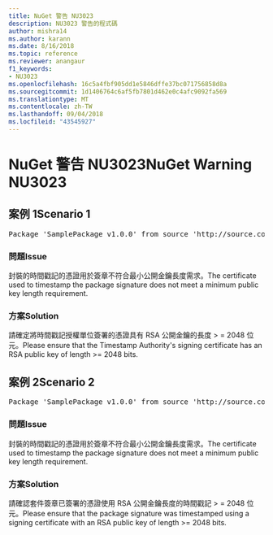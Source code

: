 ```yaml
---
title: NuGet 警告 NU3023
description: NU3023 警告的程式碼
author: mishra14
ms.author: karann
ms.date: 8/16/2018
ms.topic: reference
ms.reviewer: anangaur
f1_keywords:
- NU3023
ms.openlocfilehash: 16c5a4fbf905dd1e5846dffe37bc071756858d8a
ms.sourcegitcommit: 1d1406764c6af5fb7801d462e0c4afc9092fa569
ms.translationtype: MT
ms.contentlocale: zh-TW
ms.lasthandoff: 09/04/2018
ms.locfileid: "43545927"
---
```

# <a name="nuget-warning-nu3023"></a><span data-ttu-id="94654-103">NuGet 警告 NU3023</span><span class="sxs-lookup"><span data-stu-id="94654-103">NuGet Warning NU3023</span></span>

## <a name="scenario-1"></a><span data-ttu-id="94654-104">案例 1</span><span class="sxs-lookup"><span data-stu-id="94654-104">Scenario 1</span></span>

<pre>Package 'SamplePackage v1.0.0' from source 'http://source.com/index.json': The timestamp certificate does not meet a minimum public key length requirement.</pre>

### <a name="issue"></a><span data-ttu-id="94654-105">問題</span><span class="sxs-lookup"><span data-stu-id="94654-105">Issue</span></span>

<span data-ttu-id="94654-106">封裝的時間戳記的憑證用於簽章不符合最小公開金鑰長度需求。</span><span class="sxs-lookup"><span data-stu-id="94654-106">The certificate used to timestamp the package signature does not meet a minimum public key length requirement.</span></span>


### <a name="solution"></a><span data-ttu-id="94654-107">方案</span><span class="sxs-lookup"><span data-stu-id="94654-107">Solution</span></span>

<span data-ttu-id="94654-108">請確定將時間戳記授權單位簽署的憑證具有 RSA 公開金鑰的長度 > = 2048 位元。</span><span class="sxs-lookup"><span data-stu-id="94654-108">Please ensure that the  Timestamp Authority's signing certificate has an RSA public key of length >= 2048 bits.</span></span>



## <a name="scenario-2"></a><span data-ttu-id="94654-109">案例 2</span><span class="sxs-lookup"><span data-stu-id="94654-109">Scenario 2</span></span>

<pre>Package 'SamplePackage v1.0.0' from source 'http://source.com/index.json': The primary signature's timestamp certificate does not meet a minimum public key length requirement.</pre>

### <a name="issue"></a><span data-ttu-id="94654-110">問題</span><span class="sxs-lookup"><span data-stu-id="94654-110">Issue</span></span>

<span data-ttu-id="94654-111">封裝的時間戳記的憑證用於簽章不符合最小公開金鑰長度需求。</span><span class="sxs-lookup"><span data-stu-id="94654-111">The certificate used to timestamp the package signature does not meet a minimum public key length requirement.</span></span>


### <a name="solution"></a><span data-ttu-id="94654-112">方案</span><span class="sxs-lookup"><span data-stu-id="94654-112">Solution</span></span>

<span data-ttu-id="94654-113">請確認套件簽章已簽署的憑證使用 RSA 公開金鑰長度的時間戳記 > = 2048 位元。</span><span class="sxs-lookup"><span data-stu-id="94654-113">Please ensure that the package signature was timestamped using a signing certificate with an RSA public key of length >= 2048 bits.</span></span>



